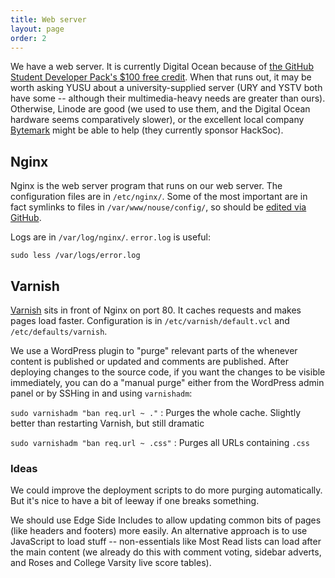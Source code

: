 ```yaml
---
title: Web server
layout: page
order: 2
---
```


We have a web server.
It is currently Digital Ocean because of [the GitHub Student Developer Pack's $100 free credit](https://education.github.com/pack).
When that runs out, it may be worth asking YUSU about a university-supplied server (URY and YSTV both have some -- although their multimedia-heavy needs are greater than ours).
Otherwise, Linode are good (we used to use them, and the Digital Ocean hardware seems comparatively slower), or the excellent local company [Bytemark](https://www.bytemark.co.uk/) might be able to help (they currently sponsor HackSoc).

## Nginx

Nginx is the web server program that runs on our web server. The configuration files are in `/etc/nginx/`. Some of the most important are in fact symlinks to files in `/var/www/nouse/config/`, so should be [edited via GitHub](https://github.com/yorknouse/nouse/tree/master/config).

Logs are in `/var/log/nginx/`. `error.log` is useful:

    sudo less /var/logs/error.log

## Varnish

[Varnish](https://www.varnish-cache.org/) sits in front of Nginx on port 80.
It caches requests and makes pages load faster.
Configuration is in `/etc/varnish/default.vcl` and `/etc/defaults/varnish`.

We use a WordPress plugin to "purge" relevant parts of the whenever content is published or updated and comments are published.
After deploying changes to the source code, if you want the changes to be visible immediately, you can do a "manual purge" either from the WordPress admin panel or by SSHing in and using `varnishadm`:

`sudo varnishadm "ban req.url ~ ."`
: Purges the whole cache. Slightly better than restarting Varnish, but still dramatic

`sudo varnishadm "ban req.url ~ .css"`
: Purges all URLs containing `.css`

### Ideas

We could improve the deployment scripts to do more purging automatically. But it's nice to have a bit of leeway if one breaks something.

We should use Edge Side Includes to allow updating common bits of pages (like headers and footers) more easily.
An alternative approach is to use JavaScript to load stuff -- non-essentials like Most Read lists can load after the main content (we already do this with comment voting, sidebar adverts, and Roses and College Varsity live score tables).

